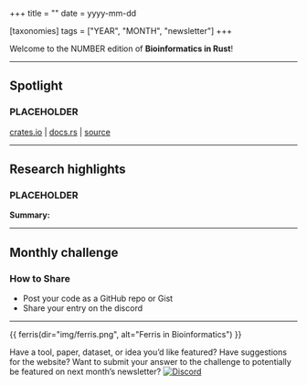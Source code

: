 +++
title = ""
date = yyyy-mm-dd

[taxonomies]
tags = ["YEAR", "MONTH", "newsletter"]
+++

Welcome to the NUMBER edition of **Bioinformatics in Rust**!

---

## Spotlight

### PLACEHOLDER

[crates.io](https://crates.io/) |
[docs.rs](https://docs.rs/) |
[source](https://github.com/)

---

## Research highlights

### PLACEHOLDER

**Summary:**

---

## Monthly challenge

### How to Share

- Post your code as a GitHub repo or Gist
- Share your entry on the discord

---

{{ ferris(dir="img/ferris.png", alt="Ferris in Bioinformatics") }}

Have a tool, paper, dataset, or idea you’d like featured?
Have suggestions for the website? Want to submit your answer to the challenge
to potentially be featured on next month’s newsletter?
[![Discord](https://img.shields.io/badge/Join%20Us-Discord-7289DA?style=for-the-badge&logo=discord&logoColor=white)](https://discord.gg/dCMfwuze48)
